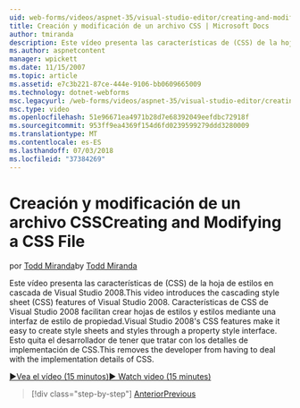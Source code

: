 ```yaml
---
uid: web-forms/videos/aspnet-35/visual-studio-editor/creating-and-modifying-a-css-file
title: Creación y modificación de un archivo CSS | Microsoft Docs
author: tmiranda
description: Este vídeo presenta las características de (CSS) de la hoja de estilos en cascada de Visual Studio 2008. Características de CSS de Visual Studio 2008 facilitan la tarea crear hojas de estilos un...
ms.author: aspnetcontent
manager: wpickett
ms.date: 11/15/2007
ms.topic: article
ms.assetid: e7c3b221-87ce-444e-9106-bb0609665009
ms.technology: dotnet-webforms
msc.legacyurl: /web-forms/videos/aspnet-35/visual-studio-editor/creating-and-modifying-a-css-file
msc.type: video
ms.openlocfilehash: 51e96671ea4971b28d7e68392049eefdbc72918f
ms.sourcegitcommit: 953ff9ea4369f154d6fd0239599279ddd3280009
ms.translationtype: MT
ms.contentlocale: es-ES
ms.lasthandoff: 07/03/2018
ms.locfileid: "37384269"
---
```

<a name="creating-and-modifying-a-css-file"></a><span data-ttu-id="31ade-104">Creación y modificación de un archivo CSS</span><span class="sxs-lookup"><span data-stu-id="31ade-104">Creating and Modifying a CSS File</span></span>
====================
<span data-ttu-id="31ade-105">por [Todd Miranda](https://github.com/tmiranda)</span><span class="sxs-lookup"><span data-stu-id="31ade-105">by [Todd Miranda](https://github.com/tmiranda)</span></span>

<span data-ttu-id="31ade-106">Este vídeo presenta las características de (CSS) de la hoja de estilos en cascada de Visual Studio 2008.</span><span class="sxs-lookup"><span data-stu-id="31ade-106">This video introduces the cascading style sheet (CSS) features of Visual Studio 2008.</span></span> <span data-ttu-id="31ade-107">Características de CSS de Visual Studio 2008 facilitan crear hojas de estilos y estilos mediante una interfaz de estilo de propiedad.</span><span class="sxs-lookup"><span data-stu-id="31ade-107">Visual Studio 2008's CSS features make it easy to create style sheets and styles through a property style interface.</span></span> <span data-ttu-id="31ade-108">Esto quita el desarrollador de tener que tratar con los detalles de implementación de CSS.</span><span class="sxs-lookup"><span data-stu-id="31ade-108">This removes the developer from having to deal with the implementation details of CSS.</span></span>

[<span data-ttu-id="31ade-109">&#9654;Vea el vídeo (15 minutos)</span><span class="sxs-lookup"><span data-stu-id="31ade-109">&#9654; Watch video (15 minutes)</span></span>](https://channel9.msdn.com/Blogs/ASP-NET-Site-Videos/creating-and-modifying-a-css-file)

> [!div class="step-by-step"]
> [<span data-ttu-id="31ade-110">Anterior</span><span class="sxs-lookup"><span data-stu-id="31ade-110">Previous</span></span>](quick-tour-of-the-visual-studio-2008-integrated-development-environment.md)
